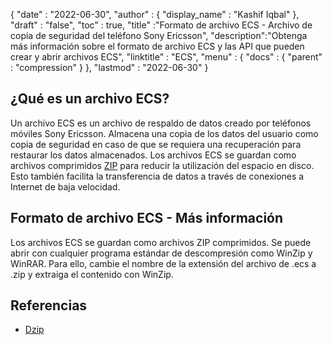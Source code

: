 {
  "date" : "2022-06-30",
  "author" : {
    "display_name" : "Kashif Iqbal"
},
  "draft" : "false",
  "toc" : true,
  "title" :"Formato de archivo ECS - Archivo de copia de seguridad del teléfono Sony Ericsson",
  "description":"Obtenga más información sobre el formato de archivo ECS y las API que pueden crear y abrir archivos ECS",
  "linktitle" : "ECS",
  "menu" : {
    "docs" : {
      "parent" : "compression"
}
},
  "lastmod" : "2022-06-30"
}

## ¿Qué es un archivo ECS?

Un archivo ECS es un archivo de respaldo de datos creado por teléfonos móviles Sony Ericsson. Almacena una copia de los datos del usuario como copia de seguridad en caso de que se requiera una recuperación para restaurar los datos almacenados. Los archivos ECS se guardan como archivos comprimidos [ZIP](/es/compression/zip/) para reducir la utilización del espacio en disco. Esto también facilita la transferencia de datos a través de conexiones a Internet de baja velocidad.

## Formato de archivo ECS - Más información

Los archivos ECS se guardan como archivos ZIP comprimidos. Se puede abrir con cualquier programa estándar de descompresión como WinZip y WinRAR. Para ello, cambie el nombre de la extensión del archivo de .ecs a .zip y extraiga el contenido con WinZip.

## Referencias

* [Dzip](https://speeddemosarchive.com/dzip/)


